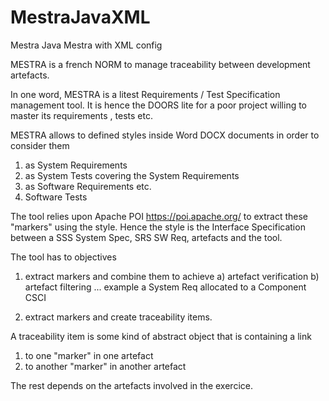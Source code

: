 # MestraJavaXML
Mestra Java Mestra with XML config

MESTRA is a french NORM to manage traceability between development artefacts.

In one word, MESTRA is a litest Requirements / Test Specification management tool.
It is hence the DOORS lite for a poor project willing to master its requirements , tests etc.

MESTRA allows to defined styles inside Word DOCX documents in order to consider them
1) as System Requirements
2) as System Tests covering the System Requirements
3) as Software Requirements etc.
4) Software Tests

The tool relies upon Apache POI https://poi.apache.org/ to extract these "markers" using the style.
Hence the style is the Interface Specification between a SSS System Spec, SRS SW Req, artefacts and the tool.

The tool has to objectives
1) extract markers and combine them to achieve 
     a) artefact verification 
     b) artefact filtering ... example a System Req allocated to a Component CSCI
     
2) extract markers and create traceability items.

A traceability item is some kind of abstract object that is containing a link 
1) to one "marker" in one artefact
2) to another "marker" in another artefact

The rest depends on the artefacts involved in the exercice.
